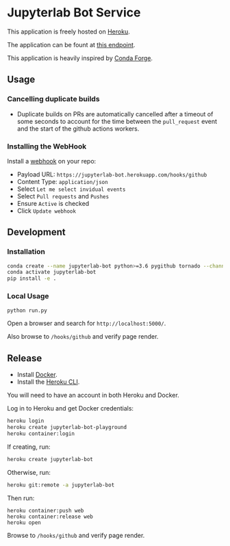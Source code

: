 # Jupyterlab Bot Service

This application is freely hosted on [Heroku](https://dashboard.heroku.com/apps/jupyterlab-bot-playground).

The application can be fount at [this endpoint](https://jupyterlab-bot-playground.herokuapp.com/).

This application is heavily inspired by [Conda Forge](https://github.com/conda-forge/conda-forge-webservices/).

## Usage

### Cancelling duplicate builds

* Duplicate builds on PRs are automatically cancelled after a timeout of some seconds to account for the time between the `pull_request` event and the start of the github actions workers.

### Installing the WebHook

Install a [webhook](https://docs.github.com/en/developers/webhooks-and-events/creating-webhooks) on your repo:

* Payload URL: `https://jupyterlab-bot.herokuapp.com/hooks/github`
* Content Type: `application/json`
* Select `Let me select invidual events`
* Select `Pull requests` and `Pushes`
* Ensure `Active` is checked
* Click `Update webhook`

## Development

### Installation

```bash
conda create --name jupyterlab-bot python>=3.6 pygithub tornado --channel conda-forge
conda activate jupyterlab-bot
pip install -e .
```

### Local Usage

```bash
python run.py
```

Open a browser and search for `http://localhost:5000/`.

Also browse to `/hooks/github` and verify page render.

## Release

* Install [Docker](https://docs.docker.com/get-docker/).
* Install the [Heroku CLI](https://devcenter.heroku.com/articles/heroku-cli#download-and-install).

You will need to have an account in both Heroku and Docker.

Log in to Heroku and get Docker credentials:

```bash
heroku login
heroku create jupyterlab-bot-playground
heroku container:login
```

If creating, run:

```bash
heroku create jupyterlab-bot
```

Otherwise, run:

```bash
heroku git:remote -a jupyterlab-bot
```

Then run:

```
heroku container:push web
heroku container:release web
heroku open
```

Browse to `/hooks/github` and verify page render.
